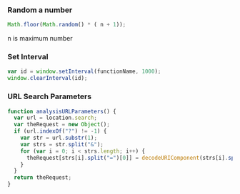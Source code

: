 ### Random a number
```javascript
Math.floor(Math.random() * ( n + 1));
```
n is maximum number

### Set Interval
```javascript
var id = window.setInterval(functionName, 1000); 
window.clearInterval(id); 
```

### URL Search Parameters
```javascript
function analysisURLParameters() {
  var url = location.search;
  var theRequest = new Object();
  if (url.indexOf("?") != -1) {
    var str = url.substr(1);
    var strs = str.split("&");
    for (var i = 0; i < strs.length; i++) {
      theRequest[strs[i].split("=")[0]] = decodeURIComponent(strs[i].split("=")[1]);
    }
  }
  return theRequest;
}
```
